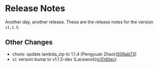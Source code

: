 # Release Notes
Another day, another release. These are the release notes for the version `v1.1.5`.

## Other Changes
* chore: update lambda_zip to 1.1.4 (Pengyuan Zhao)([509ab73](https://github.com/lacework/terraform-aws-org-configuration/commit/509ab73c7fa0161c5eba60bf259aeab7de3615fc))
* ci: version bump to v1.1.5-dev (Lacework)([c51d0ec](https://github.com/lacework/terraform-aws-org-configuration/commit/c51d0ecb088a7eec0dd6f35ca70dcb89253b083a))
